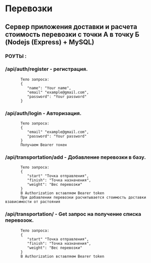 # Перевозки
## Сервер приложения доставки и расчета стоимость перевозки с точки А в точку Б (Nodejs (Express) + MySQL)

### РОУТЫ :
### /api/auth/register - регистрация. 
           Тело запроса:
           {
              "name": "Your name",
              "email" "example@gmail.com",
              "password": "Your password" 
           }
           
### /api/auth/login - Авторизация. 
           Тело запроса:
           {
              "email" "example@gmail.com",
              "password": "Your password" 
           }
           Получаем Bearer токен
           
### /api/transportation/add - Добавление перевозки в базу. 
           Тело запроса:
           {
              "start" "Точка отправления",
              "finish": "Точка назначения",
              "weight": "Вес перевозки"
           }
           В Authorization вставляем Bearer token
           При добавлении перевозки расчитывается стоимость доставки взависимости от растояния
           
### /api/transportation/ - Get запрос на получение списка перевозок. 
           Тело запроса:
           {
              "start" "Точка отправления",
              "finish": "Точка назначения",
              "weight": "Вес перевозки"
           }
           В Authorization вставляем Bearer token
